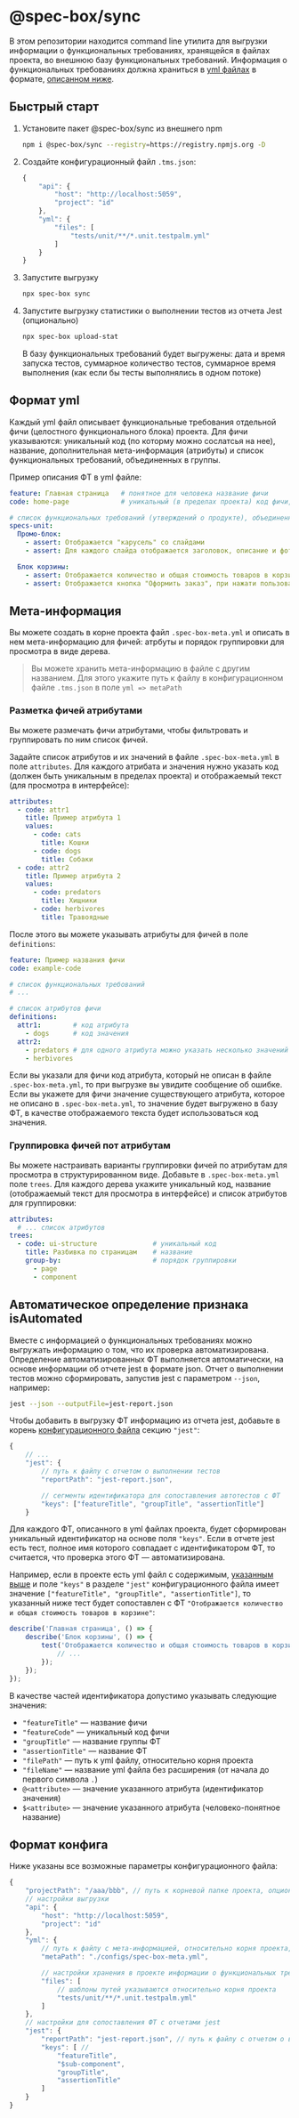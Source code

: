 # @spec-box/sync

В этом репозитории находится command line утилита для выгрузки информации о функциональных требованиях, хранящейся в файлах проекта, во внешнюю базу функциональных требований. Информация о функциональных требованиях должна храниться в [yml файлах](https://yaml.org) в формате, [описанном ниже](#формат-yml).

## Быстрый старт

1. Установите пакет @spec-box/sync из внешнего npm
   ```sh
   npm i @spec-box/sync --registry=https://registry.npmjs.org -D
   ```
2. Создайте конфигурационный файл `.tms.json`:
   ```js
   {
       "api": {
           "host": "http://localhost:5059",
           "project": "id"
       },
       "yml": {
           "files": [
               "tests/unit/**/*.unit.testpalm.yml"
           ]
       }
   }
   ```
3. Запустите выгрузку
   ```sh
   npx spec-box sync
   ```
4. Запустите выгрузку статистики о выполнении тестов из отчета Jest (опционально)
   ```sh
   npx spec-box upload-stat
   ```
   В базу функциональных требований будет выгружены: дата и время запуска тестов, суммарное количество тестов, суммарное время выполнения (как если бы тесты выполнялись в одном потоке)


## Формат yml

Каждый yml файл описывает функциональные требования отдельной фичи (целостного функционального блока) проекта. Для фичи указываются: уникальный код (по которму можно сослатсья на нее), название, дополнительная мета-информация (атрибуты) и список функциональных требований, объединенных в группы.

Пример описания ФТ в yml файле:

```yaml
feature: Главная страница   # понятное для человека название фичи
code: home-page             # уникальный (в пределах проекта) код фичи, по которому можно на не ссылаться

# список функциональных требований (утверждений о продукте), объединенных в группы
specs-unit:
  Промо-блок:
    - assert: Отображается "карусель" со слайдами
    - assert: Для каждого слайда отображается заголовок, описание и фото, значения которых пришли с бэкенда

  Блок корзины:
    - assert: Отображается количество и общая стоимость товаров в корзине
    - assert: Отображается кнопка "Оформить заказ", при нажати пользователь переходит на страницу оформления заказа
```

## Мета-информация

Вы можете создать в корне проекта файл `.spec-box-meta.yml` и описать в нем мета-информацию для фичей: атрбуты и порядок группировки для просмотра в виде дерева.

> Вы можете хранить мета-информацию в файле с другим названием. Для этого укажите путь к файлу в конфигурационном файле `.tms.json` в поле `yml => metaPath`

### Разметка фичей атрибутами

Вы можете размечать фичи атрибутами, чтобы фильтровать и группировать по ним список фичей.

Задайте список атрибутов и их значений в файле `.spec-box-meta.yml` в поле `attributes`. Для каждого атрибата и значения нужно указать код (должен быть уникальным в пределах проекта) и отображаемый текст (для просмотра в интерфейсе):

```yaml
attributes:
  - code: attr1
    title: Пример атрибута 1
    values:
      - code: cats
        title: Кошки
      - code: dogs
        title: Собаки
  - code: attr2
    title: Пример атрибута 2
    values:
      - code: predators
        title: Хищники
      - code: herbivores
        title: Травоядные
```

После этого вы можете указывать атрибуты для фичей в поле `definitions`:

```yaml
feature: Пример названия фичи
code: example-code

# список функциональных требований
# ...

# список атрибутов фичи
definitions:
  attr1:        # код атрибута
    - dogs      # код значения
  attr2:
    - predators # для одного атрибута можно указать несколько значений
    - herbivores
```

Если вы указали для фичи код атрибута, который не описан в файле `.spec-box-meta.yml`, то при выгрузке вы увидите сообщение об ошибке. Если вы укажете для фичи значение существующего атрибута, которое не описано в `.spec-box-meta.yml`, то значение будет выгружено в базу ФТ, в качестве отображаемого текста будет использоваться код значения.

### Группировка фичей пот атрибутам

Вы можете настраивать варианты группировки фичей по атрибутам для просмотра в структурированном виде. Добавьте в `.spec-box-meta.yml` поле `trees`. Для каждого дерева укажите уникальный код, название (отображаемый текст для просмотра в интерфейсе) и список атрибутов для группировки:

```yaml
attributes:
  # ... список атрибутов
trees:
  - code: ui-structure              # уникальный код
    title: Разбивка по страницам    # название
    group-by:                       # порядок группировки
      - page
      - component
```

## Автоматическое определение признака isAutomated

Вместе с информацией о функциональных требованиях можно выгружать информацию о том, что их проверка автоматизирована. Определение автоматизированных ФТ выполняется автоматически, на основе информации об отчете jest в формате json. Отчет о выполнении тестов можно сформировать, запустив jest с параметром `--json`, например:

```sh
jest --json --outputFile=jest-report.json
```

Чтобы добавить в выгрузку ФТ информацию из отчета jest, добавьте в корень [конфигурационного файла](#формат-конфига) секцию `"jest"`:

```js
{
    // ...
    "jest": {
        // путь к файлу с отчетом о выполнении тестов
        "reportPath": "jest-report.json",

        // сегменты идентификатора для сопоставления автотестов с ФТ
        "keys": ["featureTitle", "groupTitle", "assertionTitle"]
    }
```

Для каждого ФТ, описанного в yml файлах проекта, будет сформирован уникальный идентификатор на основе поля `"keys"`. Если в отчете jest есть тест, полное имя которого совпадает с идентификатором ФТ, то считается, что проверка этого ФТ — автоматизирована.

Например, если в проекте есть yml файл с содержимым, [указанным выше](#формат-yml) и поле `"keys"` в разделе `"jest"` конфигурационного файла имеет значение `["featureTitle", "groupTitle", "assertionTitle"]`, то указанный ниже тест будет сопоставлен с ФТ `"Отображается количество и общая стоимость товаров в корзине"`:

```js
describe('Главная страница', () => {
    describe('Блок корзины', () => {
        test('Отображается количество и общая стоимость товаров в корзине', () => {
            // ...
        });
    });
});
```

В качестве частей идентификатора допустимо указывать следующие значения:

- `"featureTitle"` — название фичи
- `"featureCode"` — уникальный код фичи
- `"groupTitle"` — название группы ФТ
- `"assertionTitle"` — название ФТ
- `"filePath"` — путь к yml файлу, относительно корня проекта
- `"fileName"` — название yml файла без расширения (от начала до первого символа `.`)
- `@<attribute>` — значение указанного атрибута (идентификатор значения)
- `$<attribute>` — значение указанного атрибута (человеко-понятное название)

## Формат конфига

Ниже указаны все возможные параметры конфигурационного файла:

```js
{
    "projectPath": "/aaa/bbb", // путь к корневой папке проекта, опционально
    // настройки выгрузки
    "api": {
        "host": "http://localhost:5059",
        "project": "id"
    },
    "yml": {
        // путь к файлу с мета-информацией, относительно корня проекта, опционально
        "metaPath": "./configs/spec-box-meta.yml",

        // настройки хранения в проекте информации о функциональных требоваинях в yml
        "files": [
            // шаблоны путей указываются относительно корня проекта
            "tests/unit/**/*.unit.testpalm.yml"
        ]
    },
    // настройки для сопоставления ФТ с отчетами jest
    "jest": {
        "reportPath": "jest-report.json", // путь к файлу с отчетом о выполнении тестов
        "keys": [ //
            "featureTitle",
            "$sub-component",
            "groupTitle",
            "assertionTitle"
        ]
    }
}
```
